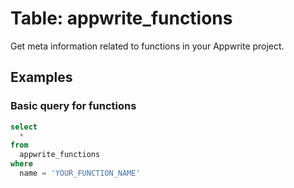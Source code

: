 # Table: appwrite_functions

Get meta information related to functions in your Appwrite project.

## Examples

### Basic query for functions

```sql
select
  *
from
  appwrite_functions
where
  name = 'YOUR_FUNCTION_NAME'
```

